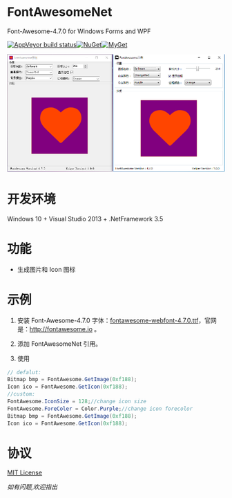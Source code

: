 # FontAwesomeNet
Font-Awesome-4.7.0 for Windows Forms and WPF

[![AppVeyor build status](https://img.shields.io/appveyor/ci/seayxu/fontawesome/master.svg?label=appveyor&style=flat-square)](https://ci.appveyor.com/project/seayxu/fontawesome/master)[![NuGet](https://img.shields.io/nuget/v/FontAwesomeNet.svg?label=nuget&style=flat-square)](https://www.nuget.org/packages/FontAwesomeNet/)[![MyGet](https://img.shields.io/myget/seay/v/FontAwesomeNet.svg?label=myget&style=flat-square)](https://www.myget.org/Package/Details/seay?packageType=nuget&packageId=FontAwesomeNet)

![sample application][sample]

# 开发环境

Windows 10 + Visual Studio 2013 + .NetFramework 3.5

# 功能

* 生成图片和 Icon 图标

# 示例

1. 安装 Font-Awesome-4.7.0 字体：[fontawesome-webfont-4.7.0.ttf][fontdl]，官网是：http://fontawesome.io 。

2. 添加 FontAwesomeNet 引用。

3. 使用

``` cs
// defalut:
Bitmap bmp = FontAwesome.GetImage(0xf188);
Icon ico = FontAwesome.GetIcon(0xf188);
//custom:
FontAwesome.IconSize = 128;//change icon size
FontAwesome.ForeColer = Color.Purple;//change icon forecolor
Bitmap bmp = FontAwesome.GetImage(0xf188);
Icon ico = FontAwesome.GetIcon(0xf188);
```

# 协议

[MIT License](https://github.com/seayxu/FontAwesome/blob/master/LICENSE)

*如有问题,欢迎指出*

[sample]:./assets/sample.jpg
[fontdl]:https://github.com/FortAwesome/Font-Awesome/raw/v4.7.0/fonts/fontawesome-webfont.ttf